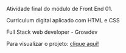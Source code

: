 Atividade final do módulo de Front End 01.

Curriculum digital aplicado com HTML e CSS 

Full Stack web developer - Growdev

Para visualizar o projeto: <a href="">clique aqui!</a>
